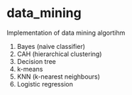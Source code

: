 # data_mining
Implementation of data mining algortihm

1. Bayes (naive classifier)
1. CAH (hierarchical clustering)
1. Decision tree
1. k-means
1. KNN (k-nearest neighbours)
1. Logistic regression
